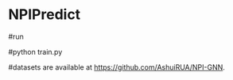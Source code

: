 # NPIPredict 
#run


#python train.py 


#datasets are available at https://github.com/AshuiRUA/NPI-GNN.
